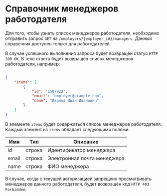 # Справочник менеджеров работодателя

Для того, чтобы узнать список менеджеров работодателя, необходимо отправить запрос `GET` на `/employers/{employer_id}/managers`. Данный справочник доступен только для работодателей.

В случае успешного выполнения запроса будет возвращён статус `HTTP 200 OK`. В теле ответа будет возвращён список менеджеров работодателя, например:

```json

{
    "items": [
        {
            "id": "1507922", 
            "email": "employer@example.com", 
            "name": "Иванов Иван Иванович"
        }
    ]
}
```

В элементе `items` будет содержаться список менеджеров работодателя.
Каждый элемент из `items` обладает следующими полями:

 Имя | Тип | Описание
 --- | --- | ---
 id | строка | Идентификатор менеджера
 email | строка | Электронная почта менеджера
 name | строка | ФИО менеджера

В случае, когда с текущей авторизацией запрещено просматривать менеджеров данного работодателя, будет возвращён код `HTTP 403 Forbidden`.

